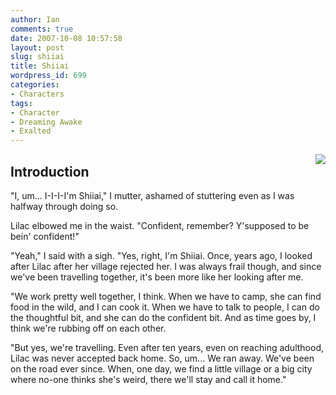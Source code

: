 ```yaml
---
author: Ian
comments: true
date: 2007-10-08 10:57:58
layout: post
slug: shiiai
title: Shiiai
wordpress_id: 699
categories:
- Characters
tags:
- Character
- Dreaming Awake
- Exalted
---
```


<p><img src="http://onlydreaming.net/images/portraits/shiiai.png" style="float:right" /></p>
<h2>Introduction</h2>
<div>
<p>"I, um...  I-I-I-I&#039;m Shiiai," I mutter, ashamed of stuttering even as I was halfway through doing so.</p>
<p>Lilac elbowed me in the waist.  "Confident, remember?  Y&#039;supposed to be bein&#039; confident!"</p>
<p>"Yeah," I said with a sigh.  "Yes, right, I&#039;m Shiiai.  Once, years ago, I looked after Lilac after her village rejected her.  I was always frail though, and since we&#039;ve been travelling together, it&#039;s been more like her looking after me.</p>
<p>"We work pretty well together, I think.  When we have to camp, she can find food in the wild, and I can cook it.  When we have to talk to people, I can do the thoughtful bit, and she can do the confident bit.  And as time goes by, I think we&#039;re rubbing off on each other.</p>
<p>"But yes, we&#039;re travelling.  Even after ten years, even on reaching adulthood, Lilac was never accepted back home.  So, um...  We ran away.  We&#039;ve been on the road ever since.  When, one day, we find a little village or a big city where no-one thinks she&#039;s weird, there we&#039;ll stay and call it home."</p>
</div>